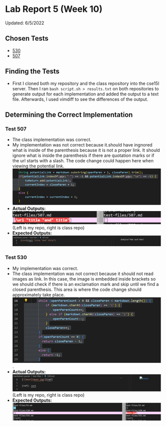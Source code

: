 # Lab Report 5 (Week 10)   
Updated: 6/5/2022  
## Chosen Tests
- [530](https://github.com/nidhidhamnani/markdown-parser/blob/main/test-files/530.md)
- [507](https://github.com/nidhidhamnani/markdown-parser/blob/main/test-files/507.md)

## Finding the Tests  
- First I cloned both my repository and the class repository into the cse15l server. Then I ran `bash script.sh > results.txt` on both repositories to generate output for each implementation and added the output to a text file. Afterwards, I used vimdiff to see the differences of the output.

## Determining the Correct Implementation 

### Test 507
- The class implementation was correct.
- My implementation was not correct because it.should have ingnored what is inside of the parenthesis because it is not a proper link. It should ignore what is inside the parenthesis if there are quotation marks or if the url starts with a slash. The code change could happen here when viewing the potential link. ![ss of code that should be changed](Images\report-5\530-bug.png)  
- **Actual Outputs:** ![screenshot of actual output](Images\report-5\507.png)  
(Left is my repo, right is class repo)
- **Expected Outputs:** ![screenshot of expected output](Images\report-5\507-expected.png)


### Test 530
- My implementation was correct.
- The class implementation was not correct because it should not read images as link. In this case, the image is embedded inside brackets so we should check if there is an exclamation mark and skip until we find a closed parenthesis. This area is where the code change should approximately take place.![ss of code that should be changed](Images\report-5\507-code-change.png).
- **Actual Outputs:** ![screenshot of actual output](Images\report-5\530-expected.png)  
(Left is my repo, right is class repo)
- **Expected Outputs:** ![screenshot of expected output](Images\report-5\test530.png)
